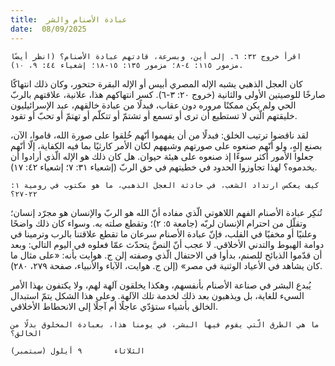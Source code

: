 ```yaml
---
title:  عبادة الأصنام والشر
date:  08/09/2025
---
```


`اقرأ خروج ٣٢: ٦. إلى أين، وبسرعة، قادتهم عبادة الأصنام؟ (انظر أيضًا مزمور ١١٥: ٤-٨؛ مزمور ١٣٥: ١٥-١٨؛ إشعياء ٤٤: ٩، ١٠).`

كان العجل الذهبي يشبه الإله المصري أبيس أو الإله البقرة حتحور، وكان ذلك انتهاكًا صارخًا للوصيتين الأولى والثانية (خروج ٢٠: ٣-٦). كسر انتهاكهم هذا، علانية، علاقتهم بالربّ الحي ولم يكن ممكنًا مروره دون عقاب، فبدلًا من عبادة خالقهم، عبد الإسرائيليون خليقتهم الّتي لا تستطيع أن ترى أو تسمع أو تشتمّ أو تتكلّم أو تهتمّ أو تحبّ أو تقود.

لقد ناقضوا ترتيب الخلق: فبدلًا من أن يفهموا أنّهم خُلقوا على صورة الله، قاموا، الآن، بصنع إلهٍ، ولو أنّهم صنعوه على صورتهم وشبههم لكان الأمر كارثيًا بما فيه الكفاية، إلّا أنّهم جعلوا الأمور أكثر سوءًا إذ صنعوه على هيئة حيوان. هل كان ذلك هو الإله الّذي أرادوا أن يخدموه؟ لهذا تجاوزوا الحدود في خطيتهم في حق الربّ (إشعياء ٣١: ٧؛ إشعياء ٤٢: ١٧).

`كيف يعكس ارتداد الشعب، في حادثة العجل الذهبي، ما هو مكتوب في رومية ١: ٢٢-٢٧؟`

تُنكِر عبادة الأصنام الفهم اللاهوتي الّذي مفاده أنّ الله هو الربّ والإنسان هو مجرّد إنسان؛ وتقلّل من احترام الإنسان لربّه (جامعة ٥: ٢)؛ وتقطع صلته به. وسواء كان ذلك واضحًا وعلنيًا أو مخفيًا في القلب، فإنّ عبادة الأصنام سرعان ما تقطع علاقتنا بالرب وترمينا في دوامة الهبوط والتدني الأخلاقي. لا عجب أنّ النصَّ يتحدّث عمّا فعلوه في اليوم التالي: وبعد أن قدّموا الذبائح للصنم، بدأوا في الاحتفال الّذي وصفته إلن ج. هوايت بأنه: «على مثال ما كان يشاهد في الأعياد الوثنية في مصر» (إلن ج. هوايت، الآباء والأنبياء، صفحة ٢٧٩، ٢٨٠).

يُبدع البشر في صناعة الأصنام بأنفسهم، وهكذا يخلقون آلهة لهم، ولا يكتفون بهذا الأمر السيء للغاية، بل ويذهبون بعد ذلك لخدمة تلك الآلهة. وعلى هذا الشكل يتمّ استبدال الخالق بأشياء ستؤدّي عاجلًا أم آجلًا إلى الانحطاط الأخلاقي.

`ما هي الطرق الّتي يقوم فيها البشر، في يومنا هذا، بعبادة المخلوق بدلًا من الخالق؟`

`الثلاثاء       ٩ أيلول (سبتمبر)`
